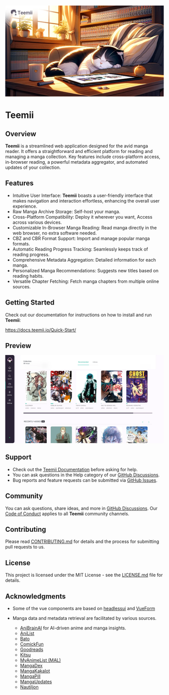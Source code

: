 ![teemii](./public/banner.webp)

# Teemii

## Overview

**Teemii** is a streamlined web application designed for the avid manga reader. It offers a straightforward and efficient platform for reading and managing a manga collection.
Key features include cross-platform access, in-browser reading, a powerful metadata aggregator, and automated updates of your collection.

## Features
- Intuitive User Interface: **Teemii** boasts a user-friendly interface that makes navigation and interaction effortless, enhancing the overall user experience.
- Raw Manga Archive Storage: Self-host your manga.
- Cross-Platform Compatibility: Deploy it wherever you want, Access across various devices.
- Customizable In-Browser Manga Reading: Read manga directly in the web browser, no extra software needed.
- CBZ and CBR Format Support: Import and manage popular manga formats.
- Automatic Reading Progress Tracking: Seamlessly keeps track of reading progress.
- Comprehensive Metadata Aggregation: Detailed information for each manga.
- Personalized Manga Recommendations: Suggests new titles based on reading habits.
- Versatile Chapter Fetching: Fetch manga chapters from multiple online sources.

## Getting Started

Check out our documentation for instructions on how to install and run **Teemii**:

https://docs.teemii.io/Quick-Start/

## Preview

![teemii](./public/preview.webp)

## Support

- Check out the [Teemii Documentation](https://docs.teemii.io/) before asking for help.
- You can ask questions in the Help category of our [GitHub Discussions](https://github.com/dokkaner/teemii/discussions).
- Bug reports and feature requests can be submitted via [GitHub Issues](https://github.com/dokkaner/teemii/issues).

## Community

You can ask questions, share ideas, and more in [GitHub Discussions](https://github.com/dokkaner/teemii/discussions).
Our [Code of Conduct](CODE_OF_CONDUCT.md) applies to all **Teemii** community channels.

## Contributing

Please read [CONTRIBUTING.md](CONTRIBUTING.md) for details and the process for submitting pull requests to us.

## License

This project is licensed under the MIT License - see the [LICENSE.md](LICENSE) file for details.

## Acknowledgments

 - Some of the vue components are based on [headlessui](https://github.com/tailwindlabs/headlessui) and [VueForm](https://github.com/vueform)

- Manga data and metadata retrieval are facilitated by various sources.
    - [AniBrainAI](https://anibrain.ai/) for AI-driven anime and manga insights.
    - [AniList](https://anilist.co/) 
    - [Bato](https://bato.to/) 
    - [ComickFun](https://comick.fun/) 
    - [Goodreads](https://www.goodreads.com/)
    - [Kitsu](https://kitsu.io/)
    - [MyAnimeList (MAL)](https://myanimelist.net/) 
    - [MangaDex](https://mangadex.org/) 
    - [MangaKakalot](https://mangakakalot.com/) 
    - [MangaPill](https://mangapill.com/)
    - [MangaUpdates](https://www.mangaupdates.com/) 
    - [Nautiljon](https://www.nautiljon.com/) 

